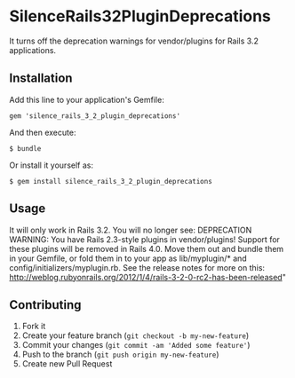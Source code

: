# SilenceRails32PluginDeprecations

It turns off the deprecation warnings for vendor/plugins for Rails 3.2 applications.

## Installation

Add this line to your application's Gemfile:

    gem 'silence_rails_3_2_plugin_deprecations'

And then execute:

    $ bundle

Or install it yourself as:

    $ gem install silence_rails_3_2_plugin_deprecations

## Usage
  It will only work in Rails 3.2.    You will no longer see:
DEPRECATION WARNING: You have Rails 2.3-style plugins in vendor/plugins! Support for these plugins will be removed in Rails 4.0. Move them out and bundle them in your Gemfile, or fold them in to your app as lib/myplugin/\* and config/initializers/myplugin.rb. See the release notes for more on this: http://weblog.rubyonrails.org/2012/1/4/rails-3-2-0-rc2-has-been-released"  


## Contributing

1. Fork it
2. Create your feature branch (`git checkout -b my-new-feature`)
3. Commit your changes (`git commit -am 'Added some feature'`)
4. Push to the branch (`git push origin my-new-feature`)
5. Create new Pull Request
